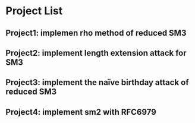 # Project List
## Project1: implemen rho method of reduced SM3
## Project2: implement length extension attack for SM3
## Project3: implement the naïve birthday attack of reduced SM3
## Project4: implement sm2 with RFC6979
